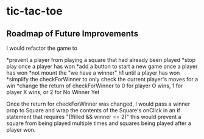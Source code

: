 # tic-tac-toe
## Roadmap of Future Improvements
I would refactor the game to

*prevent a player from playing a square that had already been played
*stop play once a player has won
*add a button to start a new game once a player has won
*not mount the "we have a winner" h1 until a player has won
*simplify the checkForWinner to only check the current player's moves for a win
*change the return of checkForWinner to 0 for player O wins, 1 for player X wins, or 2 for No Winner Yet


Once the return for checkForWinner was changed, I would pass a winner prop to Square and wrap the contents of the Square's onClick in an if statement that requires "(!filled && winner == 2)" this would prevent a square from being played multiple times and squares being played after a player won.
